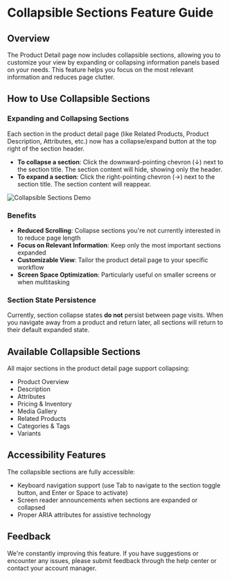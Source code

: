 # Collapsible Sections Feature Guide

## Overview

The Product Detail page now includes collapsible sections, allowing you to customize your view by expanding or collapsing information panels based on your needs. This feature helps you focus on the most relevant information and reduces page clutter.

## How to Use Collapsible Sections

### Expanding and Collapsing Sections

Each section in the product detail page (like Related Products, Product Description, Attributes, etc.) now has a collapse/expand button at the top right of the section header.

- **To collapse a section**: Click the downward-pointing chevron (↓) next to the section title. The section content will hide, showing only the header.
- **To expand a section**: Click the right-pointing chevron (→) next to the section title. The section content will reappear.

![Collapsible Sections Demo](../assets/images/collapsible-sections-demo.png)

### Benefits

- **Reduced Scrolling**: Collapse sections you're not currently interested in to reduce page length
- **Focus on Relevant Information**: Keep only the most important sections expanded
- **Customizable View**: Tailor the product detail page to your specific workflow
- **Screen Space Optimization**: Particularly useful on smaller screens or when multitasking

### Section State Persistence

Currently, section collapse states **do not** persist between page visits. When you navigate away from a product and return later, all sections will return to their default expanded state.

## Available Collapsible Sections

All major sections in the product detail page support collapsing:

- Product Overview
- Description
- Attributes
- Pricing & Inventory
- Media Gallery
- Related Products
- Categories & Tags
- Variants

## Accessibility Features

The collapsible sections are fully accessible:

- Keyboard navigation support (use Tab to navigate to the section toggle button, and Enter or Space to activate)
- Screen reader announcements when sections are expanded or collapsed
- Proper ARIA attributes for assistive technology

## Feedback

We're constantly improving this feature. If you have suggestions or encounter any issues, please submit feedback through the help center or contact your account manager. 